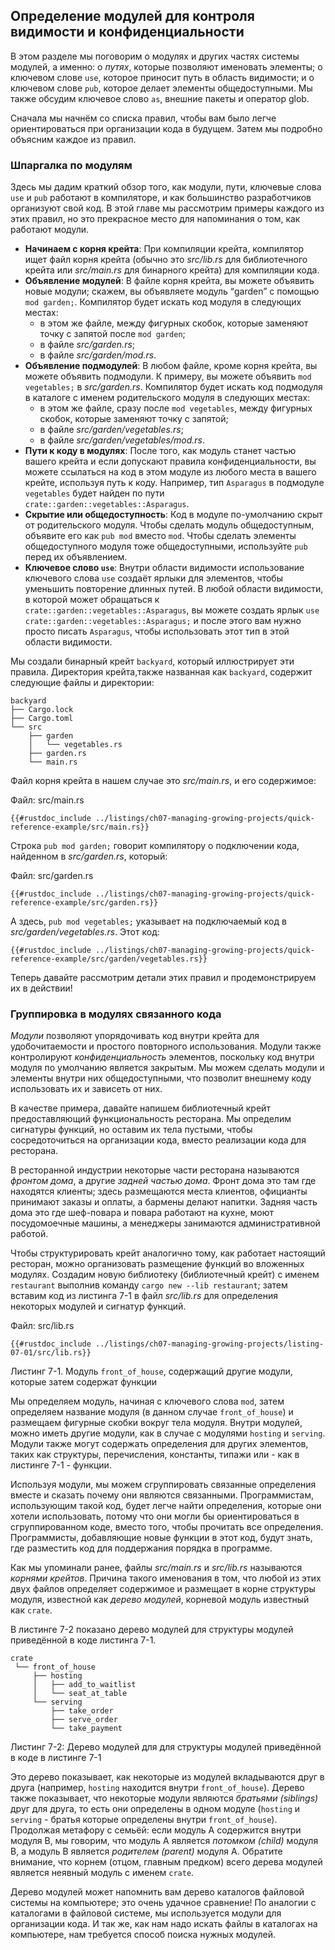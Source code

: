 ## Определение модулей для контроля видимости и конфиденциальности

В этом разделе мы поговорим о модулях и других частях системы модулей, а именно: о *путях*, которые позволяют именовать элементы; о ключевом слове `use`, которое приносит путь в область видимости; и о ключевом слове `pub`, которое делает элементы общедоступными. Мы также обсудим ключевое слово `as`, внешние пакеты и оператор glob.

Сначала мы начнём со списка правил, чтобы вам было легче ориентироваться при организации кода в будущем. Затем мы подробно объясним каждое из правил.

### Шпаргалка по модулям

Здесь мы дадим краткий обзор того, как модули, пути, ключевые слова `use` и `pub` работают в компиляторе, и как большинство разработчиков организуют свой код. В этой главе мы рассмотрим примеры каждого из этих правил, но это прекрасное место для напоминания о том, как работают модули.

- **Начинаем с корня крейта**: При компиляции крейта, компилятор ищет файл корня крейта (обычно это *src/lib.rs* для библиотечного крейта или *src/main.rs* для бинарного крейта) для компиляции кода.
- **Объявление модулей**: В файле корня крейта, вы можете объявить новые модули; скажем, вы объявляете модуль “garden” с помощью `mod garden;`. Компилятор будет искать код модуля в следующих местах:
  - в этом же файле, между фигурных скобок, которые заменяют точку с запятой после `mod garden`;
  - в файле *src/garden.rs*;
  - в файле *src/garden/mod.rs*.
- **Объявление подмодулей**: В любом файле, кроме корня крейта, вы можете объявить подмодули. К примеру, вы можете объявить `mod vegetables;` в  *src/garden.rs*. Компилятор будет искать код подмодуля в каталоге с именем родительского модуля в следующих местах:
  - в этом же файле, сразу после `mod vegetables`, между фигурных скобок, которые заменяют точку с запятой;
  - в файле *src/garden/vegetables.rs*;
  - в файле *src/garden/vegetables/mod.rs*.
- **Пути к коду в модулях**: После того, как модуль станет частью вашего крейта и если допускают правила конфиденциальности, вы можете ссылаться на код в этом модуле из любого места в вашего крейте, используя путь к коду. Например, тип `Asparagus` в подмодуле `vegetables` будет найден по пути `crate::garden::vegetables::Asparagus`.
- **Скрытие или общедоступность**: Код в модуле по-умолчанию скрыт от родительского модуля. Чтобы сделать модуль общедоступным, объявите его как `pub mod` вместо `mod`. Чтобы сделать элементы общедоступного модуля тоже общедоступными, используйте `pub` перед их объявлением.
- **Ключевое слово `use`**: Внутри области видимости использование ключевого слова `use` создаёт ярлыки для элементов, чтобы уменьшить повторение длинных путей. В любой области видимости, в которой может обращаться к `crate::garden::vegetables::Asparagus`, вы можете создать ярлык `use crate::garden::vegetables::Asparagus;` и после этого вам нужно просто писать `Asparagus`, чтобы использовать этот тип в этой области видимости.

Мы создали бинарный крейт `backyard`, который иллюстрирует эти правила. Директория крейта,также названная как `backyard`, содержит следующие файлы и директории:

```text
backyard
├── Cargo.lock
├── Cargo.toml
└── src
    ├── garden
    │   └── vegetables.rs
    ├── garden.rs
    └── main.rs
```

Файл корня крейта в нашем случае это *src/main.rs*, и его содержимое:

<span class="filename">Файл: src/main.rs</span>

```rust,noplayground,ignore
{{#rustdoc_include ../listings/ch07-managing-growing-projects/quick-reference-example/src/main.rs}}
```

Строка `pub mod garden;` говорит компилятору о подключении кода, найденном в *src/garden.rs*, который:

<span class="filename">Файл: src/garden.rs</span>

```rust,noplayground,ignore
{{#rustdoc_include ../listings/ch07-managing-growing-projects/quick-reference-example/src/garden.rs}}
```

А здесь, `pub mod vegetables;` указывает на подключаемый код в *src/garden/vegetables.rs*. Этот код:

```rust,noplayground,ignore
{{#rustdoc_include ../listings/ch07-managing-growing-projects/quick-reference-example/src/garden/vegetables.rs}}
```

Теперь давайте рассмотрим детали этих правил и продемонстрируем их в действии!

### Группировка в модулях связанного кода

*Модули* позволяют упорядочивать код внутри крейта для удобочитаемости и простого повторного использования. Модули также контролируют *конфиденциальность* элементов, поскольку код внутри модуля по умолчанию является закрытым. Мы можем сделать модули и элементы внутри них общедоступными, что позволит внешнему коду использовать их и зависеть от них.

В качестве примера, давайте напишем библиотечный крейт предоставляющий функциональность ресторана. Мы определим сигнатуры функций, но оставим их тела пустыми, чтобы сосредоточиться на организации кода, вместо реализации кода для ресторана.

В ресторанной индустрии некоторые части ресторана называются *фронтом дома*, а другие *задней частью дома*. Фронт дома это там где находятся клиенты; здесь размещаются места клиентов, официанты принимают заказы и оплаты, а бармены делают напитки. Задняя часть дома это где шеф-повара и повара работают на кухне, моют посудомоечные машины, а менеджеры занимаются административной работой.

Чтобы структурировать крейт аналогично тому, как работает настоящий ресторан, можно организовать размещение функций во вложенных модулях. Создадим новую библиотеку (библиотечный крейт) с именем `restaurant` выполнив команду `cargo new --lib restaurant`; затем вставим код из листинга 7-1 в файл *src/lib.rs* для определения некоторых модулей и сигнатур функций.

<span class="filename">Файл: src/lib.rs</span>

```rust,noplayground
{{#rustdoc_include ../listings/ch07-managing-growing-projects/listing-07-01/src/lib.rs}}
```

<span class="caption">Листинг 7-1. Модуль <code>front_of_house</code>, содержащий другие модули, которые затем содержат функции</span>

Мы определяем модуль, начиная с ключевого слова `mod`, затем определяем название модуля (в данном случае `front_of_house`) и размещаем фигурные скобки вокруг тела модуля. Внутри модулей, можно иметь другие модули, как в случае с модулями `hosting` и `serving`. Модули также могут содержать определения для других элементов, таких как структуры, перечисления, константы, типажи или - как в листинге 7-1 - функции.

Используя модули, мы можем сгруппировать связанные определения вместе и сказать почему они являются связанными. Программистам, использующим такой код, будет легче найти определения, которые они хотели использовать, потому что они могли бы ориентироваться в сгруппированном коде, вместо того, чтобы прочитать все определения. Программисты, добавляющие новые функции в этот код, будут знать, где разместить код для поддержания порядка в программе.

Как мы упоминали ранее, файлы *src/main.rs* и *src/lib.rs* называются *корнями крейтов*. Причина такого именования в том, что любой из этих двух файлов определяет содержимое и размещает в корне структуры модуля, известной как *дерево модулей*, корневой модуль известный как `crate`.

В листинге 7-2 показано дерево модулей для структуры модулей приведённой в коде листинга 7-1.

```text
crate
 └── front_of_house
     ├── hosting
     │   ├── add_to_waitlist
     │   └── seat_at_table
     └── serving
         ├── take_order
         ├── serve_order
         └── take_payment
```

<span class="caption">Листинг 7-2: Дерево модулей для для структуры модулей приведённой в коде в листинге 7-1</span>

Это дерево показывает, как некоторые из модулей вкладываются друг в друга (например, `hosting` находится внутри `front_of_house`). Дерево также показывает, что некоторые модули являются *братьями (siblings)* друг для друга, то есть они определены в одном модуле (`hosting` и `serving` - братья которые определены внутри `front_of_house`). Продолжая метафору с семьёй: если модуль A содержится внутри модуля B, мы говорим, что модуль A является *потомком (child)* модуля B, а модуль B является *родителем (parent)* модуля A. Обратите внимание, что корнем (отцом, главным предком) всего дерева модулей является неявный модуль с именем `crate`.

Дерево модулей может напомнить вам дерево каталогов файловой системы на компьютере; это очень удачное сравнение! По аналогии с каталогами в файловой системе, мы используется модули для организации кода. И так же, как нам надо искать файлы в каталогах на компьютере, нам требуется способ поиска нужных модулей.
